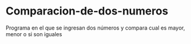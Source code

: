 # Comparacion-de-dos-numeros
Programa en el que se ingresan dos números y compara cual es mayor, menor o si son iguales

